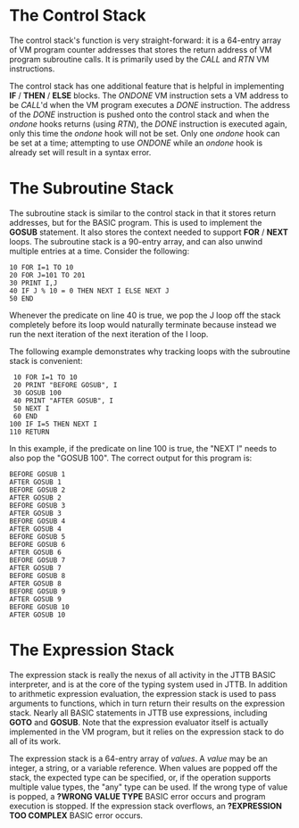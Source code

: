 # The Control Stack

The control stack's function is very straight-forward: it is a 64-entry
array of VM program counter addresses that stores the return address of
VM program subroutine calls.  It is primarily used by the *CALL* and
*RTN* VM instructions.

The control stack has one additional feature that is helpful in implementing
**IF** / **THEN** / **ELSE** blocks.  The *ONDONE* VM instruction sets a VM
address to be *CALL*'d when the VM program executes a *DONE* instruction.
The address of the *DONE* instruction is pushed onto the control stack and
when the *ondone* hooks returns (using *RTN*), the *DONE* instruction
is executed again, only this time the *ondone* hook will not be set.  Only
one *ondone* hook can be set at a time; attempting to use *ONDONE* while an
*ondone* hook is already set will result in a syntax error.

# The Subroutine Stack

The subroutine stack is similar to the control stack in that it stores
return addresses, but for the BASIC program.  This is used to implement
the **GOSUB** statement.  It also stores the context needed to support
**FOR** / **NEXT** loops.  The subroutine stack is a 90-entry array, and
can also unwind multiple entries at a time.  Consider the following:

    10 FOR I=1 TO 10
    20 FOR J=101 TO 201
    30 PRINT I,J
    40 IF J % 10 = 0 THEN NEXT I ELSE NEXT J
    50 END

Whenever the predicate on line 40 is true, we pop the J loop off the stack
completely before its loop would naturally terminate because instead we
run the next iteration of the next iteration of the I loop.

The following example demonstrates why tracking loops with the subroutine stack is convenient:

     10 FOR I=1 TO 10
     20 PRINT "BEFORE GOSUB", I
     30 GOSUB 100
     40 PRINT "AFTER GOSUB", I
     50 NEXT I
     60 END
    100 IF I=5 THEN NEXT I
    110 RETURN

In this example, if the predicate on line 100 is true, the "NEXT I" needs
to also pop the "GOSUB 100".  The correct output for this program
is:

    BEFORE GOSUB 1
    AFTER GOSUB 1
    BEFORE GOSUB 2
    AFTER GOSUB 2
    BEFORE GOSUB 3
    AFTER GOSUB 3
    BEFORE GOSUB 4
    AFTER GOSUB 4
    BEFORE GOSUB 5
    BEFORE GOSUB 6
    AFTER GOSUB 6
    BEFORE GOSUB 7
    AFTER GOSUB 7
    BEFORE GOSUB 8
    AFTER GOSUB 8
    BEFORE GOSUB 9
    AFTER GOSUB 9
    BEFORE GOSUB 10
    AFTER GOSUB 10

# The Expression Stack

The expression stack is really the nexus of all activity in the JTTB BASIC
interpreter, and is at the core of the typing system used in JTTB.
In addition to arithmetic expression evaluation, the expression stack
is used to pass arguments to functions, which in turn return their
results on the expression stack.  Nearly all BASIC statements in JTTB
use expressions, including **GOTO** and **GOSUB**.  Note that the
expression evaluator itself is actually implemented in the VM program,
but it relies on the expression stack to do all of its work.

The expression stack is a 64-entry array of *values*.  A *value* may be
an integer, a string, or a variable reference.  When values are popped
off the stack, the expected type can be specified, or, if the operation
supports multiple value types, the "any" type can be used.  If the wrong
type of value is popped, a **?WRONG VALUE TYPE** BASIC error occurs and
program execution is stopped.  If the expression stack overflows, an
**?EXPRESSION TOO COMPLEX** BASIC error occurs.
